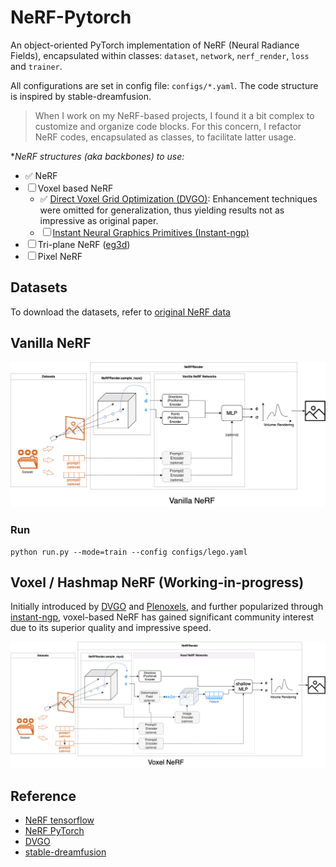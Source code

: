# NeRF-Pytorch
An object-oriented PyTorch implementation of NeRF (Neural Radiance Fields), encapsulated within classes: `dataset`, `network`, `nerf_render`, `loss` and `trainer`. 

All configurations are set in config file: `configs/*.yaml`.
The code structure is inspired by stable-dreamfusion.

>When I work on my NeRF-based projects, I found it a bit complex to customize and organize code blocks. For this concern, I refactor NeRF codes, encapsulated as classes, to facilitate latter usage.

**NeRF structures (aka backbones) to use:*
- ✅ NeRF
- ☐ Voxel based NeRF
  - ✅ [Direct Voxel Grid Optimization (DVGO)](https://github.com/sunset1995/DirectVoxGO): Enhancement techniques were omitted for generalization, thus yielding results not as impressive as original paper.
  - ☐ [Instant Neural Graphics Primitives (Instant-ngp)](https://github.com/NVlabs/instant-ngp)
- ☐ Tri-plane NeRF ([eg3d](https://nvlabs.github.io/eg3d/))
- ☐ Pixel NeRF
## Datasets
To download the datasets, refer to [original NeRF data](https://drive.google.com/drive/folders/128yBriW1IG_3NJ5Rp7APSTZsJqdJdfc1)
## Vanilla NeRF
![nerf](./assets/images/structure-vanilla-nerf.png)

### Run
```
python run.py --mode=train --config configs/lego.yaml
```

## Voxel / Hashmap NeRF (Working-in-progress)
Initially introduced by [DVGO](https://github.com/sunset1995/DirectVoxGO) and [Plenoxels](https://alexyu.net/plenoxels/), and further popularized through [instant-ngp](https://github.com/NVlabs/instant-ngp), voxel-based NeRF has gained significant community interest due to its superior quality and impressive speed.


![voxel](./assets/images/structure-voxel.png)

<!-- There are many tricks related to voxel-based NeRF.
<details>
<summary>Click to see supported tricks in this repo</summary>

### Per-voxel Learning Rate
</details> -->

## Reference
- [NeRF tensorflow](https://github.com/bmild/nerf/tree/master)
- [NeRF PyTorch](https://github.com/yenchenlin/nerf-pytorch/tree/master)
- [DVGO](https://github.com/sunset1995/DirectVoxGO)
- [stable-dreamfusion](https://github.com/ashawkey/stable-dreamfusion)
